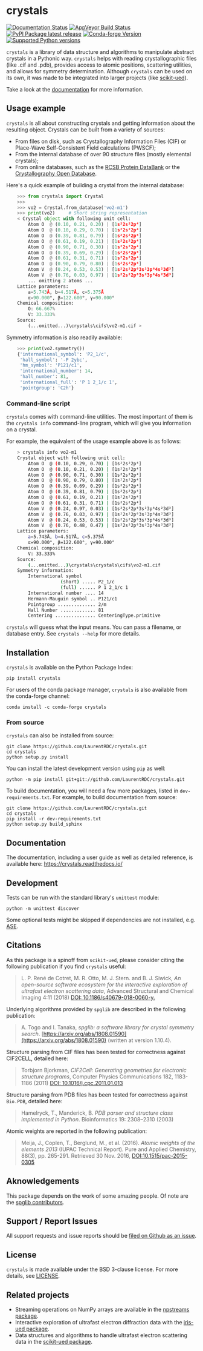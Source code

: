 crystals
========
[![Documentation Status](https://readthedocs.org/projects/crystals/badge/?version=master)](https://crystals.readthedocs.io/) [![AppVeyor Build Status](https://ci.appveyor.com/api/projects/status/github/LaurentRDC/crystals?branch=master&svg=true)](https://ci.appveyor.com/project/LaurentRDC/crystals) [![PyPI Package latest release](https://img.shields.io/pypi/v/crystals.svg)](https://pypi.python.org/pypi/crystals) [![Conda-forge Version](https://img.shields.io/conda/vn/conda-forge/crystals.svg)](https://anaconda.org/conda-forge/crystals) [![Supported Python versions](https://img.shields.io/pypi/pyversions/crystals.svg)](https://pypi.python.org/pypi/crystals)

`crystals` is a library of data structure and algorithms to manipulate
abstract crystals in a Pythonic way. `crystals` helps with reading
crystallographic files (like .cif and .pdb), provides access to atomic
positions, scattering utilities, and allows for symmetry determination.
Although `crystals` can be used on its own, it was made to be integrated
into larger projects (like
[scikit-ued](https://github.com/LaurentRDC/scikit-ued)).

Take a look at the [documentation](https://crystals.readthedocs.io/) for
more information.

Usage example
-------------

`crystals` is all about constructing crystals and getting information
about the resulting object. Crystals can be built from a variety of
sources:

-   From files on disk, such as Crystallography Information Files (CIF)
    or Place-Wave Self-Consistent Field calculations (PWSCF);
-   From the internal database of over 90 structure files (mostly
    elemental crystals);
-   From online databases, such as the [RCSB Protein
    DataBank](http://www.rcsb.org/) or the [Crystallography Open
    Database](http://www.crystallography.net/cod/).

Here\'s a quick example of building a crystal from the internal
database:

```python
    >>> from crystals import Crystal
    >>>
    >>> vo2 = Crystal.from_database('vo2-m1')
    >>> print(vo2)     # Short string representation
    < Crystal object with following unit cell:
        Atom O  @ (0.10, 0.21, 0.20) | [1s²2s²2p⁴]
        Atom O  @ (0.10, 0.29, 0.70) | [1s²2s²2p⁴]
        Atom O  @ (0.39, 0.81, 0.79) | [1s²2s²2p⁴]
        Atom O  @ (0.61, 0.19, 0.21) | [1s²2s²2p⁴]
        Atom O  @ (0.90, 0.71, 0.30) | [1s²2s²2p⁴]
        Atom O  @ (0.39, 0.69, 0.29) | [1s²2s²2p⁴]
        Atom O  @ (0.61, 0.31, 0.71) | [1s²2s²2p⁴]
        Atom O  @ (0.90, 0.79, 0.80) | [1s²2s²2p⁴]
        Atom V  @ (0.24, 0.53, 0.53) | [1s²2s²2p⁶3s²3p⁶4s²3d³]
        Atom V  @ (0.76, 0.03, 0.97) | [1s²2s²2p⁶3s²3p⁶4s²3d³]
        ... omitting 2 atoms ...
    Lattice parameters:
        a=5.743Å, b=4.517Å, c=5.375Å
        α=90.000°, β=122.600°, γ=90.000°
    Chemical composition:
        O: 66.667%
        V: 33.333%
    Source:
        (...omitted...)\crystals\cifs\vo2-m1.cif >
```

Symmetry information is also readily available:

```python
    >>> print(vo2.symmetry())
    {'international_symbol': 'P2_1/c', 
     'hall_symbol': '-P 2ybc', 
     'hm_symbol': 'P121/c1',
     'international_number': 14, 
     'hall_number': 81, 
     'international_full': 'P 1 2_1/c 1', 
     'pointgroup': 'C2h'}
```

### Command-line script

`crystals` comes with command-line utilities. The most important of them
is the `crystals info` command-line program, which will give you
information on a crystal.

For example, the equivalent of the usage example above is as follows:

```bash
    > crystals info vo2-m1
    Crystal object with following unit cell:
        Atom O  @ (0.10, 0.29, 0.70) | [1s²2s²2p⁴]
        Atom O  @ (0.10, 0.21, 0.20) | [1s²2s²2p⁴]
        Atom O  @ (0.90, 0.71, 0.30) | [1s²2s²2p⁴]
        Atom O  @ (0.90, 0.79, 0.80) | [1s²2s²2p⁴]
        Atom O  @ (0.39, 0.69, 0.29) | [1s²2s²2p⁴]
        Atom O  @ (0.39, 0.81, 0.79) | [1s²2s²2p⁴]
        Atom O  @ (0.61, 0.19, 0.21) | [1s²2s²2p⁴]
        Atom O  @ (0.61, 0.31, 0.71) | [1s²2s²2p⁴]
        Atom V  @ (0.24, 0.97, 0.03) | [1s²2s²2p⁶3s²3p⁶4s²3d³]
        Atom V  @ (0.76, 0.03, 0.97) | [1s²2s²2p⁶3s²3p⁶4s²3d³]
        Atom V  @ (0.24, 0.53, 0.53) | [1s²2s²2p⁶3s²3p⁶4s²3d³]
        Atom V  @ (0.76, 0.48, 0.47) | [1s²2s²2p⁶3s²3p⁶4s²3d³]
    Lattice parameters:
        a=5.743Å, b=4.517Å, c=5.375Å
        α=90.000°, β=122.600°, γ=90.000°
    Chemical composition:
        V: 33.333%
    Source:
        (...omitted...)\crystals\crystals\cifs\vo2-m1.cif
    Symmetry information:
        International symbol
                    (short) ..... P2_1/c
                    (full) ...... P 1 2_1/c 1
        International number .... 14
        Hermann-Mauguin symbol .. P121/c1
        Pointgroup .............. 2/m
        Hall Number ............. 81
        Centering ............... CenteringType.primitive
```

`crystals` will guess what the input means. You can pass a filename, or
database entry. See `crystals --help` for more details.

Installation
------------

`crystals` is available on the Python Package Index:

    pip install crystals

For users of the conda package manager, `crystals` is also available
from the conda-forge channel:

    conda install -c conda-forge crystals

### From source

`crystals` can also be installed from source:

    git clone https://github.com/LaurentRDC/crystals.git
    cd crystals
    python setup.py install

You can install the latest development version using `pip` as well:

    python -m pip install git+git://github.com/LaurentRDC/crystals.git

To build documentation, you will need a few more packages, listed in
`dev-requirements.txt`. For example, to build documentation from source:

    git clone https://github.com/LaurentRDC/crystals.git
    cd crystals
    pip install -r dev-requirements.txt
    python setup.py build_sphinx

Documentation
-------------

The documentation, including a user guide as well as detailed reference,
is available here: <https://crystals.readthedocs.io/>

Development
-----------

Tests can be run with the standard library\'s `unittest`
module:

    python -m unittest discover

Some optional tests might be skipped if dependencies are not installed,
e.g. [ASE](https://wiki.fysik.dtu.dk/ase/).

Citations
---------

As this package is a spinoff from `scikit-ued`, please consider citing
the following publication if you find `crystals` useful:

> L. P. René de Cotret, M. R. Otto, M. J. Stern. and B. J. Siwick, *An open-source software ecosystem for the interactive exploration of ultrafast electron scattering data*, Advanced Structural and Chemical Imaging 4:11 (2018) [DOI: 10.1186/s40679-018-0060-y.](https://ascimaging.springeropen.com/articles/10.1186/s40679-018-0060-y)

Underlying algorithms provided by `spglib` are described in the
following publication:

> A. Togo and I. Tanaka, *spglib: a software library for crystal symmetry search*. [https://arxiv.org/abs/1808.01590](https://arxiv.org/abs/1808.01590) (written at version 1.10.4).

Structure parsing from CIF files has been tested for correctness against
CIF2CELL, detailed here:

> Torbjorn Bjorkman, *CIF2Cell: Generating geometries for electronic structure programs*, Computer Physics Communications 182, 1183-1186 (2011) [DOI: 10.1016/j.cpc.2011.01.013](https://doi.org/10.1016/j.cpc.2011.01.013)

Structure parsing from PDB files has been tested for correctness against
`Bio.PDB`, detailed here:

> Hamelryck, T., Manderick, B. *PDB parser and structure class implemented in Python*. Bioinformatics 19: 2308–2310 (2003)

Atomic weights are reported in the following publication:

> Meija, J., Coplen, T., Berglund, M., et al. (2016). *Atomic weights of the elements 2013* (IUPAC Technical Report). Pure and Applied Chemistry, 88(3), pp. 265-291. Retrieved 30 Nov. 2016, [DOI:10.1515/pac-2015-0305](https://doi.org/10.1515/pac-2015-0305)

Aknowledgements
---------------

This package depends on the work of some amazing people. Of note are the
[spglib contributors](https://github.com/atztogo/spglib).

Support / Report Issues
-----------------------

All support requests and issue reports should be [filed on Github as an
issue](https://github.com/LaurentRDC/crystals/issues).

License
-------

`crystals` is made available under the BSD 3-clause license. For more
details, see [LICENSE](https://github.com/LaurentRDC/crystals/blob/master/LICENSE).

Related projects
----------------

-   Streaming operations on NumPy arrays are available in the [npstreams
    package](https://pypi.org/pypi/npstreams).
-   Interactive exploration of ultrafast electron diffraction data with
    the [iris-ued package](https://pypi.org/project/iris-ued/).
-   Data structures and algorithms to handle ultrafast electron
    scattering data in the [scikit-ued
    package](https://pypi.org/project/scikit-ued).
